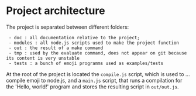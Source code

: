 # Project architecture

The project is separated between different folders:

```
 - doc : all documentation relative to the project;
 - modules : all node.js scripts used to make the project function
 - out : the result of a make command
 - tmp : used by the evaluate command, does not appear on git because its content is very unstable
 - tests : a bunch of emoji programms used as examples/tests
```

At the root of the project is located the `compile.js` script, which is used to ... compile emoji to node.js, and a `main.js` script, that runs a compilation for the 'Hello, world!' program and stores the resulting script in `out/out.js`. 

